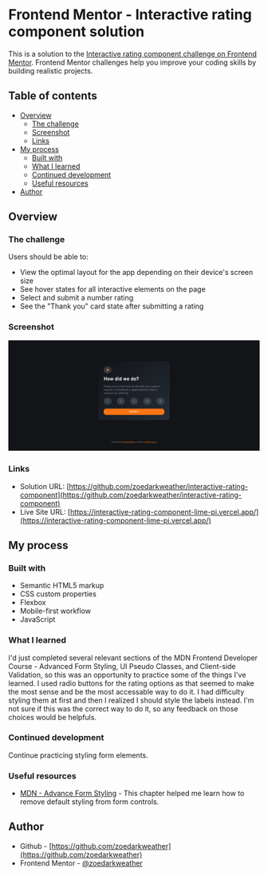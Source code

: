 # Frontend Mentor - Interactive rating component solution

This is a solution to the [Interactive rating component challenge on Frontend Mentor](https://www.frontendmentor.io/challenges/interactive-rating-component-koxpeBUmI). Frontend Mentor challenges help you improve your coding skills by building realistic projects. 

## Table of contents

- [Overview](#overview)
  - [The challenge](#the-challenge)
  - [Screenshot](#screenshot)
  - [Links](#links)
- [My process](#my-process)
  - [Built with](#built-with)
  - [What I learned](#what-i-learned)
  - [Continued development](#continued-development)
  - [Useful resources](#useful-resources)
- [Author](#author)


## Overview

### The challenge

Users should be able to:

- View the optimal layout for the app depending on their device's screen size
- See hover states for all interactive elements on the page
- Select and submit a number rating
- See the "Thank you" card state after submitting a rating

### Screenshot

![](./screenshot.png)


### Links

- Solution URL: [https://github.com/zoedarkweather/interactive-rating-component](https://github.com/zoedarkweather/interactive-rating-component)
- Live Site URL: [https://interactive-rating-component-lime-pi.vercel.app/](https://interactive-rating-component-lime-pi.vercel.app/)

## My process

### Built with

- Semantic HTML5 markup
- CSS custom properties
- Flexbox
- Mobile-first workflow
- JavaScript


### What I learned

I'd just completed several relevant sections of the MDN Frontend Developer Course - Advanced Form Styling, UI Pseudo Classes, and Client-side Validation, so this was an opportunity to practice some of the things I've learned. I used radio buttons for the rating options as that seemed to make the most sense and be the most accessable way to do it. I had difficulty styling them at first and then I realized I should style the labels instead. I'm not sure if this was the correct way to do it, so any feedback on those choices would be helpfuls.

### Continued development

Continue practicing styling form elements. 

### Useful resources

- [MDN - Advance Form Styling](https://developer.mozilla.org/en-US/docs/Learn/Forms/Advanced_form_styling) - This chapter helped me learn how to remove default styling from form controls.


## Author

- Github - [https://github.com/zoedarkweather](https://github.com/zoedarkweather)
- Frontend Mentor - [@zoedarkweather](https://www.frontendmentor.io/profile/zoedarkweather)


